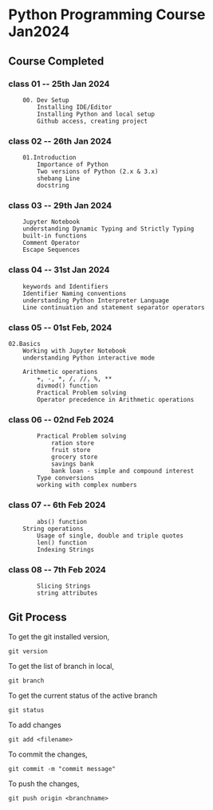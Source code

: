 # Python Programming Course Jan2024

## Course Completed 

### class 01 -- 25th Jan 2024
        00. Dev Setup
            Installing IDE/Editor
            Installing Python and local setup
            Github access, creating project

### class 02 -- 26th Jan 2024
        01.Introduction
            Importance of Python
            Two versions of Python (2.x & 3.x)
            shebang Line
            docstring

### class 03 -- 29th Jan 2024
        Jupyter Notebook
        understanding Dynamic Typing and Strictly Typing
        built-in functions
        Comment Operator
        Escape Sequences

### class 04 -- 31st Jan 2024
        keywords and Identifiers
        Identifier Naming conventions
        understanding Python Interpreter Language
        Line continuation and statement separator operators

### class 05 -- 01st Feb, 2024
    02.Basics
        Working with Jupyter Notebook
        understanding Python interactive mode
        
        Arithmetic operations
            +, -, *, /, //, %, **
            divmod() function
            Practical Problem solving
            Operator precedence in Arithmetic operations

### class 06 -- 02nd Feb 2024
            Practical Problem solving
                ration store 
                fruit store
                grocery store
                savings bank
                bank loan - simple and compound interest
            Type conversions
            working with complex numbers

### class 07 -- 6th Feb 2024
            abs() function
        String operations
            Usage of single, double and triple quotes
            len() function
            Indexing Strings

### class 08 -- 7th Feb 2024
            Slicing Strings
            string attributes


## Git Process
To get the git installed version,

    git version

To get the list of branch in local, 
    
    git branch

To get the current status of the active branch

    git status

To add changes 
    
    git add <filename>

To commit the changes, 

    git commit -m "commit message"

To push the changes, 

    git push origin <branchname>
